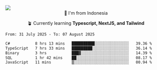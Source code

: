 
<img align = "center" src="https://readme-typing-svg.herokuapp.com?font=Fira+Code&size=25&pause=1000&color=00F713&center=true&vCenter=true&random=false&width=850&height=70&lines=Hi+There+%F0%9F%91%8B%2C+Im+Julian+Caesar;"/>
<br>

<div align = "center">
  📌 I'm from Indonesia
  
  🪴 Currently learning **Typescript, NextJS, and Tailwind**
</div>

<!--START_SECTION:waka-->

```txt
From: 31 July 2025 - To: 07 August 2025

C#           8 hrs 13 mins   ██████████░░░░░░░░░░░░░░░   39.36 %
TypeScript   7 hrs 33 mins   █████████░░░░░░░░░░░░░░░░   36.14 %
Binary       3 hrs           ███▓░░░░░░░░░░░░░░░░░░░░░   14.39 %
SQL          1 hr 42 mins    ██░░░░░░░░░░░░░░░░░░░░░░░   08.17 %
JavaScript   11 mins         ▒░░░░░░░░░░░░░░░░░░░░░░░░   00.94 %
```

<!--END_SECTION:waka-->
